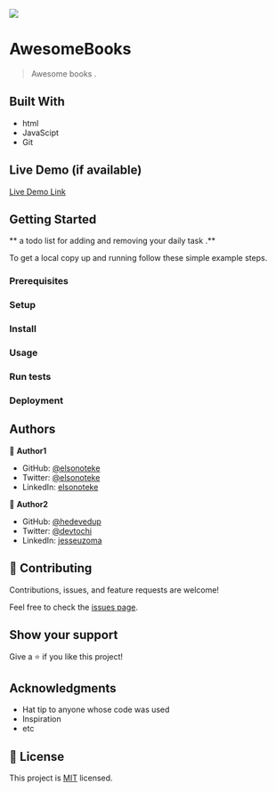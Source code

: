 ![](https://img.shields.io/badge/Microverse-blueviolet)

# AwesomeBooks

>Awesome books .


## Built With
-   html
- JavaScipt
- Git

## Live Demo (if available)

[Live Demo Link](https://livedemo.com)


## Getting Started

** a todo list for adding and removing your daily task  .**


To get a local copy up and running follow these simple example steps.

### Prerequisites

### Setup

### Install

### Usage

### Run tests

### Deployment



## Authors

👤 **Author1**

- GitHub: [@elsonoteke](https://github.com/elsonoteke)
- Twitter: [@elsonoteke](https://twitter.com/twitter)
- LinkedIn: [elsonoteke](https://linkedin.com/in/linkedinhandle)

👤 **Author2**

- GitHub: [@hedevedup](https://github.com/hedevedup)
- Twitter: [@devtochi](https://twitter.com/uzomajesse)
- LinkedIn: [jesseuzoma](https://linkedin.com/in/uzomajesse)

## 🤝 Contributing

Contributions, issues, and feature requests are welcome!

Feel free to check the [issues page](../../issues/).

## Show your support

Give a ⭐️ if you like this project!

## Acknowledgments

- Hat tip to anyone whose code was used
- Inspiration
- etc

## 📝 License

This project is [MIT](./MIT.md) licensed.
